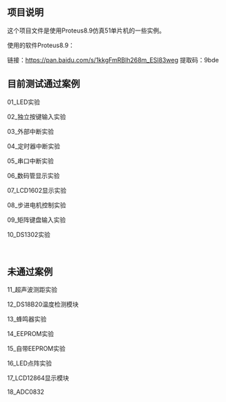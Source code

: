 ## 项目说明
这个项目文件是使用Proteus8.9仿真51单片机的一些实例。

使用的软件Proteus8.9：

链接：https://pan.baidu.com/s/1kkgFmRBlh268m_ESl83weg 
提取码：9bde 

## 目前测试通过案例

01_LED实验                     

02_独立按键输入实验     

03_外部中断实验             

04_定时器中断实验        

05_串口中断实验             

06_数码管显示实验         

07_LCD1602显示实验

08_步进电机控制实验    

09_矩阵键盘输入实验      

10_DS1302实验                

​                 

## 未通过案例

11_超声波测距实验

12_DS18B20温度检测模块

13_蜂鸣器实验 

14_EEPROM实验

15_自带EEPROM实验

16_LED点阵实验

17_LCD12864显示模块

18_ADC0832
